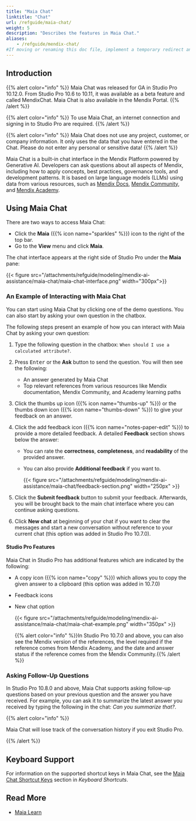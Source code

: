 ```yaml
--- 
title: "Maia Chat" 
linktitle: "Chat" 
url: /refguide/maia-chat/ 
weight: 5 
description: "Describes the features in Maia Chat." 
aliases: 
    - /refguide/mendix-chat/ 
#If moving or renaming this doc file, implement a temporary redirect and let the respective team know they should update the URL in the product. See Mapping to Products for more details. 
--- 
```

 
## Introduction  
 
{{% alert color="info" %}} 
Maia Chat was released for GA in Studio Pro 10.12.0. From Studio Pro 10.6 to 10.11, it was available as a beta feature and called MendixChat. Maia Chat is also available in the Mendix Portal. 
{{% /alert %}} 
 
{{% alert color="info" %}} 
To use Maia Chat, an internet connection and signing in to Studio Pro are required. 
{{% /alert %}} 
 
{{% alert color="info" %}} 
Maia Chat does not use any project, customer, or company information. It only uses the data that you have entered in the Chat. Please do not enter any personal or sensitive data! 
{{% /alert %}} 
 
Maia Chat is a built-in chat interface in the Mendix Platform powered by Generative AI. Developers can ask questions about all aspects of Mendix, including how to apply concepts, best practices, governance tools, and development patterns. It is based on large language models (LLMs) using data from various resources, such as [Mendix Docs](/), [Mendix Community](https://community.mendix.com/), and [Mendix Academy](https://academy.mendix.com/). 
 
## Using Maia Chat 
 
There are two ways to access Maia Chat:  
 
* Click the **Maia** ({{% icon name="sparkles" %}}) icon to the right of the top bar. 
* Go to the **View** menu and click **Maia**. 
 
The chat interface appears at the right side of Studio Pro under the **Maia** pane: 
 
{{< figure src="/attachments/refguide/modeling/mendix-ai-assistance/maia-chat/maia-chat-interface.png" width="300px">}} 
 
### An Example of Interacting with Maia Chat 
 
You can start using Maia Chat by clicking one of the demo questions. You can also start by asking your own question in the chatbox.  
 
The following steps present an example of how you can interact with Maia Chat by asking your own question: 
 
1. Type the following question in the chatbox: `When should I use a calculated attribute?`. 
2. Press <kbd>Enter</kbd> or the **Ask** button to send the question. You will then see the following: 
    * An answer generated by Maia Chat 
    * Top relevant references from various resources like Mendix documentation, Mendix Community, and Academy learning paths 
 
3. Click the thumbs up icon ({{% icon name="thumbs-up" %}}) or the thumbs down icon ({{% icon name="thumbs-down" %}}) to give your feedback on an answer.  
 
4. Click the add feedback icon ({{% icon name="notes-paper-edit" %}}) to provide a more detailed feedback. A detailed **Feedback** section shows below the answer: 
 
    * You can rate the **correctness**, **completeness**, and **readability** of the provided answer. 
 
    * You can also provide **Additional feedback** if you want to.  
 
      {{< figure src="/attachments/refguide/modeling/mendix-ai-assistance/maia-chat/feedback-section.png" width="250px" >}}  
 
5. Click the **Submit feedback** button to submit your feedback. Afterwards, you will be brought back to the main chat interface where you can continue asking questions. 
 
6. Click **New chat** at beginning of your chat if you want to clear the messages and start a new conversation without reference to your current chat (this option was added in Studio Pro 10.7.0). 
 
#### Studio Pro Features 
 
Maia Chat in Studio Pro has additional features which are indicated by the following: 
 
* A copy icon ({{% icon name="copy" %}}) which allows you to copy the given answer to a clipboard (this option was added in 10.7.0) 
* Feedback icons 
* New chat option 
   
    {{< figure src="/attachments/refguide/modeling/mendix-ai-assistance/maia-chat/maia-chat-example.png" width="350px" >}} 
     
    {{% alert color="info" %}}In Studio Pro 10.7.0 and above, you can also see the Mendix version of the references, the level required if the reference comes from Mendix Academy, and the date and answer status if the reference comes from the Mendix Community.{{% /alert %}} 
 
### Asking Follow-Up Questions 
 
In Studio Pro 10.8.0 and above, Maia Chat supports asking follow-up questions based on your previous question and the answer you have received. For example, you can ask it to summarize the latest answer you received by typing the following in the chat: *Can you summarize that?*. 
 
{{% alert color="info" %}} 
 
Maia Chat will lose track of the conversation history if you exit Studio Pro. 
 
{{% /alert %}} 
 
## Keyboard Support 
 
For information on the supported shortcut keys in Maia Chat, see the [Maia Chat Shortcut Keys](/refguide/keyboard-shortcuts/#maia-chat-shortcuts) section in *Keyboard Shortcuts*. 
 
## Read More 
 
* [Maia Learn](/refguide/maia-learn/) 

